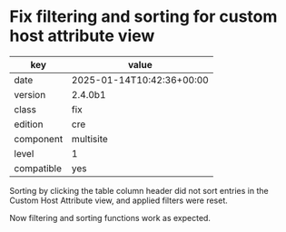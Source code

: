 [//]: # (werk v2)
# Fix filtering and sorting for custom host attribute view

key        | value
---------- | ---
date       | 2025-01-14T10:42:36+00:00
version    | 2.4.0b1
class      | fix
edition    | cre
component  | multisite
level      | 1
compatible | yes

Sorting by clicking the table column header did not sort entries in the Custom Host Attribute view, and applied filters were reset.

Now filtering and sorting functions work as expected.
